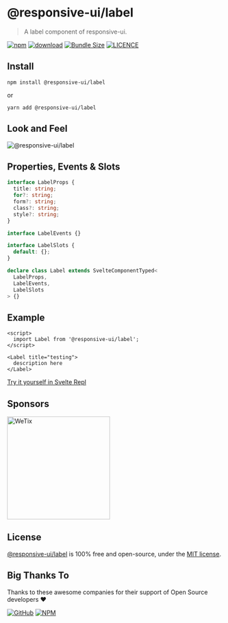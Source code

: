 # @responsive-ui/label

> A label component of responsive-ui.

<p>

[![npm](https://img.shields.io/npm/v/@responsive-ui/label.svg)](https://www.npmjs.com/package/@responsive-ui/label)
[![download](https://img.shields.io/npm/dw/@responsive-ui/label.svg)](https://www.npmjs.com/package/@responsive-ui/label)
[![Bundle Size](https://badgen.net/bundlephobia/minzip/%40responsive-ui%2Flabel)](https://bundlephobia.com/result?p=@responsive-ui/label)
[![LICENCE](https://img.shields.io/github/license/wetix/responsive-ui)](https://github.com/wetix/responsive-ui/blob/master/LICENSE)

</p>

## Install

```console
npm install @responsive-ui/label
```

or

```console
yarn add @responsive-ui/label
```

## Look and Feel

<img src="https://user-images.githubusercontent.com/28108597/104029132-92224b80-5204-11eb-9bc0-032449eb8053.png"
alt="@responsive-ui/label" />

## Properties, Events & Slots

```ts
interface LabelProps {
  title: string;
  for?: string;
  form?: string;
  class?: string;
  style?: string;
}

interface LabelEvents {}

interface LabelSlots {
  default: {};
}

declare class Label extends SvelteComponentTyped<
  LabelProps,
  LabelEvents,
  LabelSlots
> {}
```

## Example

```svelte
<script>
  import Label from '@responsive-ui/label';
</script>

<Label title="testing">
  description here
</Label>
```

[Try it yourself in Svelte Repl](https://svelte.dev/repl/b95c9457a368429583c5c5eb40f666eb?version=3.31.2)

## Sponsors

<img src="https://asset.wetix.my/images/logo/wetix.png" alt="WeTix" width="240px">

## License

[@responsive-ui/label](https://github.com/wetix/responsive-ui/tree/master/components/label) is 100% free and open-source, under the [MIT license](https://github.com/wetix/responsive-ui/blob/master/LICENSE).

## Big Thanks To

Thanks to these awesome companies for their support of Open Source developers ❤

[![GitHub](https://jstools.dev/img/badges/github.svg)](https://github.com/open-source)
[![NPM](https://jstools.dev/img/badges/npm.svg)](https://www.npmjs.com/)
